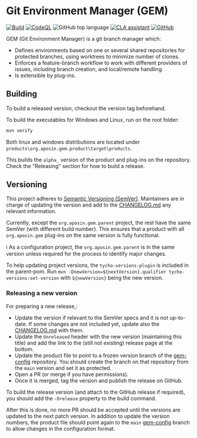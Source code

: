 # Git Environment Manager (GEM)
[![Build](https://github.com/allianz/gem/actions/workflows/build.yml/badge.svg?branch=main)](https://github.com/allianz/gem/actions/workflows/build.yml?query=branch%3Amain+event%3Apush)
[![CodeQL](https://github.com/allianz/gem/actions/workflows/codeql-analysis.yml/badge.svg?branch=main)](https://github.com/allianz/gem/actions/workflows/codeql-analysis.yml?query=branch%3Amain+event%3Apush)
![GitHub top language](https://img.shields.io/github/languages/top/aposin/gem.svg)
[![CLA assistant](https://cla-assistant.io/readme/badge/aposin/gem)](https://cla-assistant.io/aposin/gem)
[![GitHub](https://img.shields.io/github/license/aposin/gem.svg)](https://github.com/allianz/gem/blob/main/LICENSE)

GEM (Git Environment Manager) is a git branch manager which:

* Defines environments based on one or several shared repositories for protected branches,
  using worktrees to minimize number of clones.
* Enforces a feature-branch workflow to work with different providers of issues,
  including branch creation, and local/remote handling.
* Is extensible by plug-ins.

## Building

To build a released version, checkout the version tag beforehand.

To build the executables for Windows and Linux, run on the root folder:

```bash
mvn verify
```

Both linux and windows distributions are located under `products\org.aposin.gem.product\target\products`.

This builds the `alpha_` version of the product and plug-ins on the repository.
Check the "Releasing" section for how to build a release.

## Versioning

This project adheres to [Semantic Versioning (SemVer)](http://semver.org/).
Maintainers are in charge of updating the version and add to the [CHANGELOG.md](CHANGELOG.md) any relevant information.

Currently, except the `org.aposin.gem.parent` project, the rest have the same SemVer (with different build number).
This ensures that a product with all `org.aposin.gem` plug-ins on the same version is fully functional.

:information_source: As a configuration project, the `org.aposin.gem.parent` is in the same version unless required for the process to identify major changes.

To help updating project versions, the `tycho-versions-plugin` is included in the parent-pom.
Run `mvn -DnewVersion=${nextVersion}.qualifier tycho-versions:set-version` with `${newVersion}` being the new version.

### Releasing a new version

For preparing a new release,:

* Update the version if relevant to the SemVer specs and it is not up-to-date.
  If some changes are not included yet,
  update also the [CHANGELOG.md](CHANGELOG.md) with them.
* Update the `Unreleased` header with the new version (maintaining this title)
  and add the link to the (still not existing) release page at the bottom.
* Update the product file to point to a frozen version branch of the [gem-config] repository.
  You should create the branch on that repository from the `main` version and set it as protected.
* Open a PR (or merge if you have permissions).
* Once it is merged, tag the version and publish the release on GitHub.

To build the release version (and attach to the GitHub release if required),
you should add the `-Drelease` property to the build command.

After this is done, no more PR should be accepted until the versions are updated to the next patch version.
In addition to update the version numbers, the product file should point again to the `main` [gem-config] branch to allow changes in the configuration format.



[gem-config]: https://github.com/allianz/gem-config
